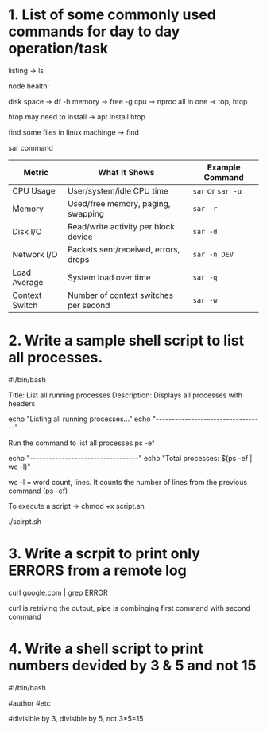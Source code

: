 # 1. List of some commonly used commands for day to day operation/task

listing -> ls

node health:

disk space -> df -h
memory -> free -g
cpu -> nproc
all in one -> top, htop 

htop may need to install -> apt install htop

find some files in linux machinge -> find

sar command

| Metric         | What It Shows                         | Example Command   |
| -------------- | ------------------------------------- | ----------------- |
| CPU Usage      | User/system/idle CPU time             | `sar` or `sar -u` |
| Memory         | Used/free memory, paging, swapping    | `sar -r`          |
| Disk I/O       | Read/write activity per block device  | `sar -d`          |
| Network I/O    | Packets sent/received, errors, drops  | `sar -n DEV`      |
| Load Average   | System load over time                 | `sar -q`          |
| Context Switch | Number of context switches per second | `sar -w`          |


# 2. Write a sample shell script to list all processes. 


#!/bin/bash

Title: List all running processes
Description: Displays all processes with headers

echo "Listing all running processes..."
echo "----------------------------------"

Run the command to list all processes
ps -ef

echo "----------------------------------"
echo "Total processes: $(ps -ef | wc -l)"

wc -l = word count, lines. It counts the number of lines from the previous command (ps -ef)

To execute a script -> chmod +x script.sh

./scirpt.sh


# 3. Write a scrpit to print only ERRORS from a remote log

curl google.com | grep ERROR

curl is retriving the output, pipe is  combinging first command with second command


# 4. Write a shell script to print numbers devided by 3 & 5 and not 15

#!/bin/bash 

#author
#etc

#divisible by 3, divisible by 5, not 3*5=15


